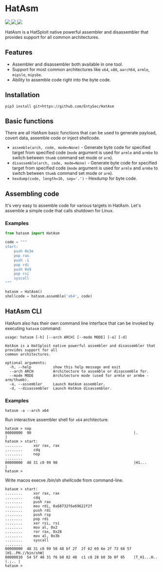 # HatAsm

<p>
    <a href="https://entysec.netlify.app">
        <img src="https://img.shields.io/badge/developer-EntySec-3572a5.svg">
    </a>
    <a href="https://github.com/EntySec/HatAsm">
        <img src="https://img.shields.io/badge/language-Python-3572a5.svg">
    </a>
    <a href="https://github.com/EntySec/HatAsm/stargazers">
        <img src="https://img.shields.io/github/stars/EntySec/HatAsm?color=yellow">
    </a>
</p>

HatAsm is a HatSploit native powerful assembler and disassembler that provides support for all common architectures.

## Features

* Assembler and disassembler both available in one tool.
* Support for most common architectures like `x64`, `x86`, `aarch64`, `armle`, `mipsle`, `mipsbe`.
* Ability to assemble code right into the byte code.

## Installation

```shell
pip3 install git+https://github.com/EntySec/HatAsm
```

## Basic functions

There are all HatAsm basic functions that can be used to generate payload, covert data, assemble code or inject shellcode.

* `assemble(arch, code, mode=None)` - Generate byte code for specified target from specified code (`mode` argument is used for `armle` and `armbe` to switch between `thumb` command set mode or `arm`).
* `disassemble(arch, code, mode=None)` - Generate byte code for specified target from specified code (`mode` argument is used for `armle` and `armbe` to switch between `thumb` command set mode or `arm`).
* `hexdump(code, length=16, sep='.')` - Hexdump for byte code.

## Assembling code

It's very easy to assemble code for various targets in HatAsm. Let's assemble a simple code that calls shutdown for Linux.

### Examples

```python
from hatasm import HatAsm

code = """
start:
    push 0x3e
    pop rax
    push -1
    pop rdi
    push 0x9
    pop rsi
    syscall
"""

hatasm = HatAsm()
shellcode = hatasm.assemble('x64', code)
```

## HatAsm CLI

HatAsm also has their own command line interface that can be invoked by executing `hatasm` command:

```
usage: hatasm [-h] [--arch ARCH] [--mode MODE] [-a] [-d]

HatAsm is a HatSploit native powerful assembler and disassembler that provides support for all
common architectures.

optional arguments:
  -h, --help          show this help message and exit
  --arch ARCH         Architecture to assemble or disassemble for.
  --mode MODE         Architecture mode (used for armle or armbe - arm/thumb).
  -a, --assembler     Launch HatAsm assembler.
  -d, --disassembler  Launch HatAsm disassembler.
```

### Examples

```
hatasm -a --arch x64
```

Run interactive assembler shell for `x64` architecture.

```
hatasm > nop
00000000  90                                               |.               |
hatasm > start:
........     xor rax, rax
........     cdq
........     nop
........     
00000000  48 31 c0 99 90                                   |H1...           |
hatasm >
```

Write macos execve /bin/sh shellcode from command-line.

```
hatasm > start:
........     xor rax, rax
........     cdq
........     push rax
........     mov rdi, 0x68732f6e69622f2f
........     push rdi
........     push rsp
........     pop rdi
........     xor rsi, rsi
........     mov al, 0x2
........     ror rax, 0x28
........     mov al, 0x3b
........     syscall
........
00000000  48 31 c0 99 50 48 bf 2f  2f 62 69 6e 2f 73 68 57 |H1..PH.//bin/shW|
00000010  54 5f 48 31 f6 b0 02 48  c1 c8 28 b0 3b 0f 05    |T_H1...H..(.;.. |
hatasm > 
```
